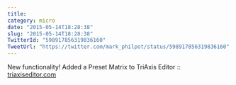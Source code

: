 ```yaml
---
title: 
category: micro
date: "2015-05-14T18:28:38"
slug: "2015-05-14T18:28:38"
TwitterId: "598917856319836160"
TweetUrl: "https://twitter.com/mark_philpot/status/598917856319836160"
---
```


New functionality! Added a Preset Matrix to TriAxis Editor ::
[triaxiseditor.com](http://triaxiseditor.com)
